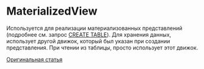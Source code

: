 # MaterializedView

Используется для реализации материализованных представлений (подробнее см. запрос [CREATE TABLE](../../query_language/create.md)). Для хранения данных, использует другой движок, который был указан при создании представления. При чтении из таблицы, просто использует этот движок.

[Оригинальная статья](https://clickhouse.yandex/docs/ru/operations/table_engines/materializedview/) <!--hide-->
